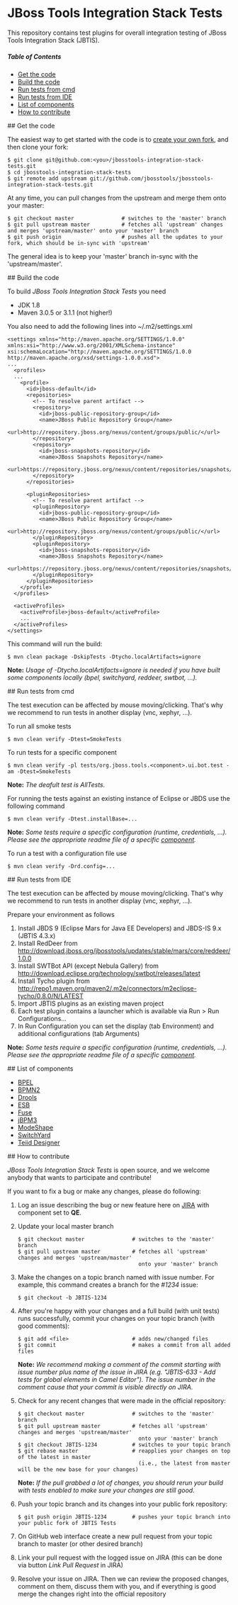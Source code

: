 # JBoss Tools Integration Stack Tests

This repository contains test plugins for overall integration testing of JBoss Tools Integration Stack (JBTIS). 

##### Table of Contents
- [Get the code](#getthecode)
- [Build the code](#buildthecode)
- [Run tests from cmd](#runtestsfromcmd)
- [Run tests from IDE](#runtestsfromide)
- [List of components](#listofcomponents)
- [How to contribute](#howtocontribute)

<a name="getthecode"/>
## Get the code

The easiest way to get started with the code is to [create your own fork](http://help.github.com/forking/), 
and then clone your fork:

    $ git clone git@github.com:<you>/jbosstools-integration-stack-tests.git
    $ cd jbosstools-integration-stack-tests
    $ git remote add upstream git://github.com/jbosstools/jbosstools-integration-stack-tests.git
	
At any time, you can pull changes from the upstream and merge them onto your master:

    $ git checkout master               # switches to the 'master' branch
    $ git pull upstream master          # fetches all 'upstream' changes and merges 'upstream/master' onto your 'master' branch
    $ git push origin                   # pushes all the updates to your fork, which should be in-sync with 'upstream'

The general idea is to keep your 'master' branch in-sync with the
'upstream/master'.

<a name="buildthecode"/>
## Build the code

To build _JBoss Tools Integration Stack Tests_ you need
* JDK 1.8
* Maven 3.0.5 or 3.1.1 (not higher!)

You also need to add the following lines into ~/.m2/settings.xml
```
<settings xmlns="http://maven.apache.org/SETTINGS/1.0.0" xmlns:xsi="http://www.w3.org/2001/XMLSchema-instance" xsi:schemaLocation="http://maven.apache.org/SETTINGS/1.0.0 http://maven.apache.org/xsd/settings-1.0.0.xsd">  
...
  <profiles>  
  ...
    <profile>
      <id>jboss-default</id>
      <repositories>
        <!-- To resolve parent artifact -->
        <repository>
          <id>jboss-public-repository-group</id>
          <name>JBoss Public Repository Group</name>
          <url>http://repository.jboss.org/nexus/content/groups/public/</url>
        </repository>
        <repository>
          <id>jboss-snapshots-repository</id>
          <name>JBoss Snapshots Repository</name>
          <url>https://repository.jboss.org/nexus/content/repositories/snapshots/</url>
        </repository>
      </repositories>
	
      <pluginRepositories>
        <!-- To resolve parent artifact -->
        <pluginRepository>
          <id>jboss-public-repository-group</id>
          <name>JBoss Public Repository Group</name>
          <url>http://repository.jboss.org/nexus/content/groups/public/</url>
        </pluginRepository>
        <pluginRepository>
          <id>jboss-snapshots-repository</id>
          <name>JBoss Snapshots Repository</name>
          <url>https://repository.jboss.org/nexus/content/repositories/snapshots/</url>
        </pluginRepository>
      </pluginRepositories>
    </profile>
  </profiles>

  <activeProfiles>
    <activeProfile>jboss-default</activeProfile>
    ...
  </activeProfiles>
</settings>
```

This command will run the build:

    $ mvn clean package -DskipTests -Dtycho.localArtifacts=ignore

**Note:** _Usage of -Dtycho.localArtifacts=ignore is needed if you have built some components locally (bpel, switchyard, reddeer, swtbot, ...)._

<a name="runtestsfromcmd"/>
## Run tests from cmd

The test execution can be affected by mouse moving/clicking. That's why we recommend to run tests in another display (vnc, xephyr, ...).

To run all smoke tests

    $ mvn clean verify -Dtest=SmokeTests

To run tests for a specific component

    $ mvn clean verify -pl tests/org.jboss.tools.<component>.ui.bot.test -am -Dtest=SmokeTests

**Note:** _The deafult test is AllTests._

For running the tests against an existing instance of Eclipse or JBDS use the following command

    $ mvn clean verify -Dtest.installBase=...

**Note:** _Some tests require a specific configuration (runtime, credentials, ...). Please see the appropriate readme file of a specific [component](#listofcomponents)._

To run a test with a configuration file use

    $ mvn clean verify -Drd.config=...

<a name="runtestsfromide"/>
## Run tests from IDE

The test execution can be affected by mouse moving/clicking. That's why we recommend to run tests in another display (vnc, xephyr, ...).

Prepare your environment as follows

1. Install JBDS 9 (Eclipse Mars for Java EE Developers) and JBDS-IS 9.x (JBTIS 4.3.x)
2. Install RedDeer from http://download.jboss.org/jbosstools/updates/stable/mars/core/reddeer/1.0.0
3. Install SWTBot API (except Nebula Gallery) from http://download.eclipse.org/technology/swtbot/releases/latest
4. Install Tycho plugin from http://repo1.maven.org/maven2/.m2e/connectors/m2eclipse-tycho/0.8.0/N/LATEST
5. Import JBTIS plugins as an existing maven project
6. Each test plugin contains a launcher which is available via Run > Run Configurations...
7. In Run Configuration you can set the display (tab Environment) and additional configurations (tab Arguments)

**Note:** _Some tests require a specific configuration (runtime, credentials, ...). Please see the appropriate readme file of a specific [component](#listofcomponents)._

<a name="listofcomponents"/>
## List of components

- [BPEL](tests/org.jboss.tools.bpel.ui.bot.test/README.md)
- [BPMN2](tests/org.jboss.tools.bpmn2.ui.bot.test/README.md)
- [Drools](tests/org.jboss.tools.drools.ui.bot.test/README.md)
- [ESB](tests/org.jboss.tools.esb.ui.bot.test/README.md)
- [Fuse](tests/org.jboss.tools.fuse.ui.bot.test/README.md)
- [jBPM3](tests/org.jboss.tools.jbpm.ui.bot.test/README.md)
- [ModeShape](tests/org.jboss.tools.modeshape.ui.bot.test/README.md)
- [SwitchYard](tests/org.jboss.tools.switchyard.ui.bot.test/README.md)
- [Teiid Designer](tests/org.jboss.tools.teiid.ui.bot.test/README.md)

<a name="howtocontribute"/>
## How to contribute

_JBoss Tools Integration Stack Tests_ is open source, and we welcome anybody that wants to
participate and contribute!

If you want to fix a bug or make any changes, please do following:

1. Log an issue describing the bug or new feature here on [JIRA](https://issues.jboss.org/browse/JBTIS/) with component set to **QE**.
2. Update your local master branch

	```
	$ git checkout master               # switches to the 'master' branch
	$ git pull upstream master          # fetches all 'upstream' changes and merges 'upstream/master'
	                                      onto your 'master' branch
	```

3. Make the changes on a topic branch named with issue number. For example, this command creates a branch for the *#1234* issue:

	```
	$ git checkout -b JBTIS-1234
	```

4. After you're happy with your changes and a full build (with unit tests) runs successfully, commit your changes on your topic branch (with good comments):

	```
	$ git add <file>                    # adds new/changed files
	$ git commit                        # makes a commit from all added files
	```

   **Note:** _We recommend making a comment of the commit starting with issue number plus name of the issue in JIRA (e.g. "JBTIS-633 - Add tests for global elements in Camel Editor"). The issue number in the comment cause that your commit is visible directly on JIRA._

5. Check for any recent changes that were made in the official repository:

	```
	$ git checkout master               # switches to the 'master' branch
	$ git pull upstream master          # fetches all 'upstream' changes and merges 'upstream/master'
	                                      onto your 'master' branch
	$ git checkout JBTIS-1234           # switches to your topic branch
	$ git rebase master                 # reapplies your changes on top of the latest in master
	                                      (i.e., the latest from master will be the new base for your changes)
	```

   **Note:** _If the pull grabbed a lot of changes, you should rerun your build with tests enabled to make sure your changes are still good._

6. Push your topic branch and its changes into your public fork repository:

	```
	$ git push origin JBTIS-1234        # pushes your topic branch into your public fork of JBTIS Tests
	```

7. On GitHub web interface create a new pull request from your topic branch to master (or other desired branch)
8. Link your pull request with the logged issue on JIRA (this can be done via button *Link Pull Request* in JIRA)
9. Resolve your issue on JIRA. Then we can review the proposed changes, comment on them, discuss them with you, and if everything is good merge the changes right into the official repository
